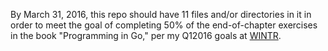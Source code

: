 By March 31, 2016, this repo should have 11 files and/or directories in it in order to meet the goal of completing 50% of the end-of-chapter exercises in the book "Programming in Go," per my Q12016 goals at [WINTR](http://wintr.us).
